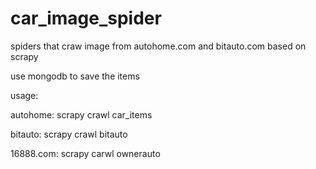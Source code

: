 # car_image_spider
spiders that craw image from autohome.com and bitauto.com based on scrapy


use mongodb to save the items

usage:

autohome: scrapy crawl car_items

bitauto: scrapy crawl bitauto

16888.com: scrapy  carwl ownerauto

